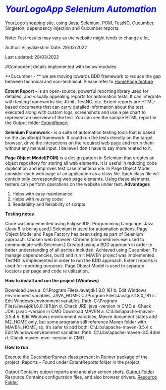 # <span style="color:blue;">***YourLogoApp Selenium Automation***</span>

YourLogo shopping site, using Java, Selenium, POM, TestNG, Cucumber, Singleton, dependency injection and Cucumber reports.

Note: Test results may vary as the website might tends to change a lot.

Author: Vijayalakshmi Date: 28/03/2022

Last updated: 28/03/2022

#Component details implemented with below modules

**Cucumber - ** we are moving towards BDD framework to reduce the gap between technical and non-technical. Please refer to [HomePage.feature](https://github.com/AutomationCoding/AutomationPractice-TechChallennge/blob/8f64c8546c533a65f173cf9af37e0ef658a963f9/AutomationPractice/src/test/resources/features/HomePage/HomePage.feature)

**Extent Report -** Is an open-source, powerful reporting library used for detailed, and visually appealing reports for automation tests. It can integrate with testing frameworks like JUnit, TestNG, etc. Extent reports are HTML-based documents that can carry detailed information about the test executed along with custom logs, screenshots and use a pie chart to represent an overview of the test.
You can see the sample HTML report in the Output folder [ExtentReport](https://github.com/AutomationCoding/AutomationPractice-TechChallennge/blob/260865b0d21a48b4f1d395a79714dec402ff3d20/AutomationPractice/ExtentReport/ExtentHtml.html)

**Selenium Framework -**  is a suite of automation testing tools that is based on the JavaScript framework. It could run the tests directly on the target browser, drive the interactions on the required web page and rerun them without any manual input. I believe I don't have to say more related to it.

**Page Object Model(POM)** is a design pattern in Selenium that creates an object repository for storing all web elements. It is useful in reducing code duplication and improves test case maintenance.
In Page Object Model, consider each web page of an application as a class file. Each class file will contain only corresponding web page elements. Using these elements, testers can perform operations on the website under test.
**Advantages**
1. Helps with easy maintenance
2. Helps with reusing code: 
3. Readability and Reliability of scripts

**Testing notes**

Code was implemented using Eclipse IDE. Programming Language: Java (Java 8 is being used.) Selenium is used for automation actions. Page Object Model and Page Factory has been using as part of Selenium approach. Chosen web browser: Chrome (chromedriver.exe used to communicate with Selenium.) Created using a BDD approach in order to better understanding of all parties included. Achieved using Cucumber. To manage dependencies, build and run it MAVEN project was implemented. TestNG is implemented in order to run the BDD approach. Extent reports is used for reporting purposes. Page Object Model is used to separate locators per page and code re utilization.

**How to install and run the project (Windows)**

Download Java a. C:\Program Files\Java\jdk1.8.0_181 b. Edit Windows environment variables, JAVA_HOME: C:\Program Files\Java\jdk1.8.0_181 c. Edit Windows environment variables, Path: C:\Program Files\Java\jdk1.8.0_181\bin d. Check JRE: java -version in CMD e. Check JDK: javac -version in CMD
Download MAVEN a. C:\Libs\apache-maven-3.5.4 b. Edit Windows environment variables, Maven document states add M2_HOME only, but some programs still reference Maven folder with MAVEN_HOME, so, it’s safer to add both: C:\Libs\apache-maven-3.5.4 c. Edit Windows environment variables, Path: C:\Libs\apache-maven-3.5.4\bin d. Check maven: mvn -version in CMD

**How to run**

Execute the CucumberRunner.class present in Runner package of the project.
Reports - Found under ExtentReports folder in the project

Output Contains output reports and and also screen shots. [Output Folder](https://github.com/AutomationCoding/AutomationPractice-TechChallennge/tree/main/AutomationPractice/ExtentReport)
Resource Contains configuration files, and also browser drivers. [Resource Folder](https://github.com/AutomationCoding/AutomationPractice-TechChallennge/tree/main/AutomationPractice/src/test/resources)
